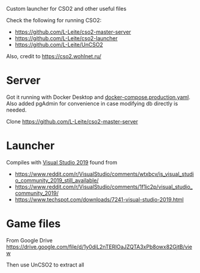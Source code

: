 Custom launcher for CSO2 and other useful files

Check the following for running CSO2:

- https://github.com/L-Leite/cso2-master-server
- https://github.com/L-Leite/cso2-launcher
- https://github.com/L-Leite/UnCSO2

Also, credit to https://cso2.wohlnet.ru/

# Server

Got it running with Docker Desktop and [docker-compose.production.yaml](./docker-compose.production.yaml).
Also added pgAdmin for convenience in case modifying db directly is needed.

Clone https://github.com/L-Leite/cso2-master-server

# Launcher

Compiles with [Visual Studio 2019](https://files03.tchspt.com/down/vs_Community2019.exe) found from 
- https://www.reddit.com/r/VisualStudio/comments/wtxbcv/is_visual_studio_community_2019_still_available/
- https://www.reddit.com/r/VisualStudio/comments/1f1ic2p/visual_studio_community_2019/
- https://www.techspot.com/downloads/7241-visual-studio-2019.html

# Game files

From Google Drive https://drive.google.com/file/d/1y0diL2nTERlOaJZQTA3xPb8owx82GjtB/view

Then use UnCSO2 to extract all

